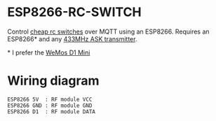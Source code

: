 # ESP8266-RC-SWITCH
Control [cheap rc switches](http://amzn.to/1Or6jne) over MQTT using an ESP8266. Requires an ESP8266* and any [433MHz ASK transmitter](http://amzn.to/1rJhtir). 

\* I prefer the [WeMos D1 Mini](http://www.wemos.cc/Products/d1_mini.html)

# Wiring diagram

    ESP8266 5V  : RF module VCC
    ESP8266 GND : RF module GND
    ESP8266 D1  : RF module DATA
